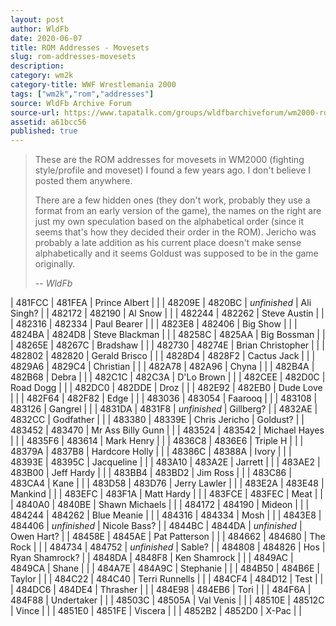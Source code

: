 ```yaml
---
layout: post
author: WldFb
date: 2020-06-07
title: ROM Addresses - Movesets
slug: rom-addresses-movesets
description:
category: wm2k
category-title: WWF Wrestlemania 2000
tags: ["wm2k","rom","addresses"]
source: WldFb Archive Forum
source-url: https://www.tapatalk.com/groups/wldfbarchiveforum/wm2000-rom-addresses-of-movesets-t787.html
assetid: a61bcc56
published: true
---
```


> These are the ROM addresses for movesets in WM2000 (fighting style/profile and moveset) I found a few years ago. I don't believe I posted them anywhere.
>
> There are a few hidden ones (they don't work, probably they use a format from an early version of the game), the names on the right are just my own speculation based on the alphabetical order (since it seems that's how they decided their order in the ROM). Jericho was probably a late addition as his current place doesn't make sense alphabetically and it seems Goldust was supposed to be in the game originally.
>
> -- <cite>WldFb</cite>


| 481FCC | 481FEA | Prince Albert | |
| 48209E | 4820BC | *unfinished* | Ali Singh? |
| 482172 | 482190 | Al Snow | |
| 482244 | 482262 | Steve Austin | |
| 482316 | 482334 | Paul Bearer | |
| 4823E8 | 482406 | Big Show | |
| 4824BA | 4824D8 | Steve Blackman | |
| 48258C | 4825AA | Big Bossman | |
| 48265E | 48267C | Bradshaw | |
| 482730 | 48274E | Brian Christopher | |
| 482802 | 482820 | Gerald Brisco | |
| 4828D4 | 4828F2 | Cactus Jack | |
| 4829A6 | 4829C4 | Christian | |
| 482A78 | 482A96 | Chyna | |
| 482B4A | 482B68 | Debra | |
| 482C1C | 482C3A | D'Lo Brown | |
| 482CEE | 482D0C | Road Dogg | |
| 482DC0 | 482DDE | Droz | |
| 482E92 | 482EB0 | Dude Love | |
| 482F64 | 482F82 | Edge | |
| 483036 | 483054 | Faarooq | |
| 483108 | 483126 | Gangrel | |
| 4831DA | 4831F8 | *unfinished* | Gillberg? |
| 4832AE | 4832CC | Godfather | |
| 483380 | 48339E | Chris Jericho | Goldust? |
| 483452 | 483470 | Mr Ass Billy Gunn | |
| 483524 | 483542 | Michael Hayes | |
| 4835F6 | 483614 | Mark Henry | |
| 4836C8 | 4836E6 | Triple H | |
| 48379A | 4837B8 | Hardcore Holly | |
| 48386C | 48388A | Ivory | |
| 48393E | 48395C | Jacqueline | |
| 483A10 | 483A2E | Jarrett | |
| 483AE2 | 483B00 | Jeff Hardy | |
| 483BB4 | 483BD2 | Jim Ross | |
| 483C86 | 483CA4 | Kane | |
| 483D58 | 483D76 | Jerry Lawler | |
| 483E2A | 483E48 | Mankind | |
| 483EFC | 483F1A | Matt Hardy | |
| 483FCE | 483FEC | Meat | |
| 4840A0 | 4840BE | Shawn Michaels | |
| 484172 | 484190 | Mideon | |
| 484244 | 484262 | Blue Meanie | |
| 484316 | 484334 | Mosh | |
| 4843E8 | 484406 | *unfinished* | Nicole Bass? |
| 4844BC | 4844DA | *unfinished* | Owen Hart? |
| 48458E | 4845AE | Pat Patterson | |
| 484662 | 484680 | The Rock | |
| 484734 | 484752 | *unfinished* | Sable? |
| 484808 | 484826 | Hos | Ryan Shamrock? |
| 4848DA | 4848F8 | Ken Shamrock | |
| 4849AC | 4849CA | Shane | |
| 484A7E | 484A9C | Stephanie | |
| 484B50 | 484B6E | Taylor | |
| 484C22 | 484C40 | Terri Runnells | |
| 484CF4 | 484D12 | Test | |
| 484DC6 | 484DE4 | Thrasher | |
| 484E98 | 484EB6 | Tori | |
| 484F6A | 484F88 | Undertaker | |
| 48503C | 48505A | Val Venis | |
| 48510E | 48512C | Vince | |
| 4851E0 | 4851FE | Viscera | |
| 4852B2 | 4852D0 | X-Pac | |

